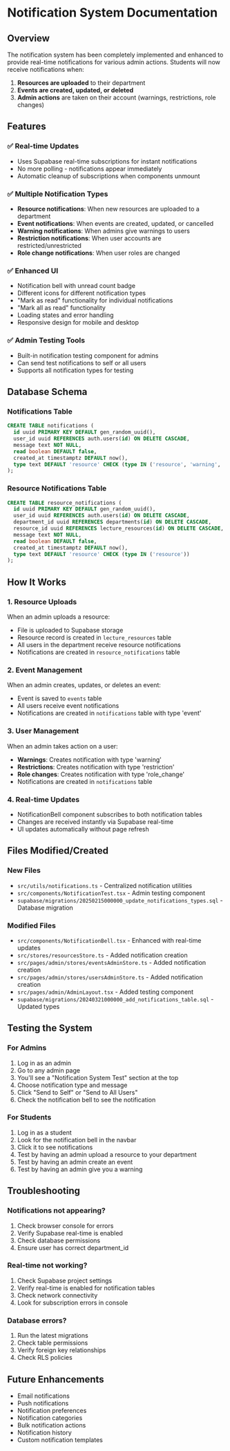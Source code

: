 # Notification System Documentation

## Overview

The notification system has been completely implemented and enhanced to provide real-time notifications for various admin actions. Students will now receive notifications when:

1. **Resources are uploaded** to their department
2. **Events are created, updated, or deleted**
3. **Admin actions** are taken on their account (warnings, restrictions, role changes)

## Features

### ✅ Real-time Updates
- Uses Supabase real-time subscriptions for instant notifications
- No more polling - notifications appear immediately
- Automatic cleanup of subscriptions when components unmount

### ✅ Multiple Notification Types
- **Resource notifications**: When new resources are uploaded to a department
- **Event notifications**: When events are created, updated, or cancelled
- **Warning notifications**: When admins give warnings to users
- **Restriction notifications**: When user accounts are restricted/unrestricted
- **Role change notifications**: When user roles are changed

### ✅ Enhanced UI
- Notification bell with unread count badge
- Different icons for different notification types
- "Mark as read" functionality for individual notifications
- "Mark all as read" functionality
- Loading states and error handling
- Responsive design for mobile and desktop

### ✅ Admin Testing Tools
- Built-in notification testing component for admins
- Can send test notifications to self or all users
- Supports all notification types for testing

## Database Schema

### Notifications Table
```sql
CREATE TABLE notifications (
  id uuid PRIMARY KEY DEFAULT gen_random_uuid(),
  user_id uuid REFERENCES auth.users(id) ON DELETE CASCADE,
  message text NOT NULL,
  read boolean DEFAULT false,
  created_at timestamptz DEFAULT now(),
  type text DEFAULT 'resource' CHECK (type IN ('resource', 'warning', 'restriction', 'event', 'role_change'))
);
```

### Resource Notifications Table
```sql
CREATE TABLE resource_notifications (
  id uuid PRIMARY KEY DEFAULT gen_random_uuid(),
  user_id uuid REFERENCES auth.users(id) ON DELETE CASCADE,
  department_id uuid REFERENCES departments(id) ON DELETE CASCADE,
  resource_id uuid REFERENCES lecture_resources(id) ON DELETE CASCADE,
  message text NOT NULL,
  read boolean DEFAULT false,
  created_at timestamptz DEFAULT now(),
  type text DEFAULT 'resource' CHECK (type IN ('resource'))
);
```

## How It Works

### 1. Resource Uploads
When an admin uploads a resource:
- File is uploaded to Supabase storage
- Resource record is created in `lecture_resources` table
- All users in the department receive resource notifications
- Notifications are created in `resource_notifications` table

### 2. Event Management
When an admin creates, updates, or deletes an event:
- Event is saved to `events` table
- All users receive event notifications
- Notifications are created in `notifications` table with type 'event'

### 3. User Management
When an admin takes action on a user:
- **Warnings**: Creates notification with type 'warning'
- **Restrictions**: Creates notification with type 'restriction'
- **Role changes**: Creates notification with type 'role_change'
- Notifications are created in `notifications` table

### 4. Real-time Updates
- NotificationBell component subscribes to both notification tables
- Changes are received instantly via Supabase real-time
- UI updates automatically without page refresh

## Files Modified/Created

### New Files
- `src/utils/notifications.ts` - Centralized notification utilities
- `src/components/NotificationTest.tsx` - Admin testing component
- `supabase/migrations/20250215000000_update_notifications_types.sql` - Database migration

### Modified Files
- `src/components/NotificationBell.tsx` - Enhanced with real-time updates
- `src/stores/resourcesStore.ts` - Added notification creation
- `src/pages/admin/stores/eventsAdminStore.ts` - Added notification creation
- `src/pages/admin/stores/usersAdminStore.ts` - Added notification creation
- `src/pages/admin/AdminLayout.tsx` - Added testing component
- `supabase/migrations/20240321000000_add_notifications_table.sql` - Updated types

## Testing the System

### For Admins
1. Log in as an admin
2. Go to any admin page
3. You'll see a "Notification System Test" section at the top
4. Choose notification type and message
5. Click "Send to Self" or "Send to All Users"
6. Check the notification bell to see the notification

### For Students
1. Log in as a student
2. Look for the notification bell in the navbar
3. Click it to see notifications
4. Test by having an admin upload a resource to your department
5. Test by having an admin create an event
6. Test by having an admin give you a warning

## Troubleshooting

### Notifications not appearing?
1. Check browser console for errors
2. Verify Supabase real-time is enabled
3. Check database permissions
4. Ensure user has correct department_id

### Real-time not working?
1. Check Supabase project settings
2. Verify real-time is enabled for notification tables
3. Check network connectivity
4. Look for subscription errors in console

### Database errors?
1. Run the latest migrations
2. Check table permissions
3. Verify foreign key relationships
4. Check RLS policies

## Future Enhancements

- Email notifications
- Push notifications
- Notification preferences
- Notification categories
- Bulk notification actions
- Notification history
- Custom notification templates 